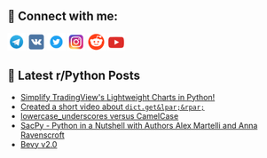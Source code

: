 ## 🔎 Connect with me:
[<img src="https://github.com/bullbesh/bullbesh/blob/main/images/Telegram.png" width="32" height="32" />](https://t.me/bullbesh)
[<img src="https://github.com/bullbesh/bullbesh/blob/main/images/VK.png" width="32" height="32" />](https://vk.com/bullbesh)
[<img src="https://github.com/bullbesh/bullbesh/blob/main/images/Twitter.png" width="32" height="32" />](https://twitter.com/bullbesh1)
[<img src="https://github.com/bullbesh/bullbesh/blob/main/images/Instagram.png" width="32" height="32" />](https://www.instagram.com/bullbesh)
[<img src="https://github.com/bullbesh/bullbesh/blob/main/images/Reddit.png" width="32" height="32" />](https://www.reddit.com/user/bullbesh)
[<img src="https://github.com/bullbesh/bullbesh/blob/main/images/YouTube.png" width="32" height="32" />](https://www.youtube.com/channel/UCtfjRs6uzgq5mfm8S06WTcg)

## 📕 Latest r/Python Posts
<!-- BLOG-POST-LIST:START -->
- [Simplify TradingView&#39;s Lightweight Charts in Python!](https://www.reddit.com/r/Python/comments/13e36mq/simplify_tradingviews_lightweight_charts_in_python/)
- [Created a short video about `dict.get&lpar;&rpar;`](https://www.reddit.com/r/Python/comments/13e1fq7/created_a_short_video_about_dictget/)
- [lowercase_underscores versus CamelCase](https://www.reddit.com/r/Python/comments/13dzvi1/lowercase_underscores_versus_camelcase/)
- [SacPy - Python in a Nutshell with Authors Alex Martelli and Anna Ravenscroft](https://www.reddit.com/r/Python/comments/13dy9ud/sacpy_python_in_a_nutshell_with_authors_alex/)
- [Bevy v2.0](https://www.reddit.com/r/Python/comments/13dvdk8/bevy_v20/)
<!-- BLOG-POST-LIST:END -->
